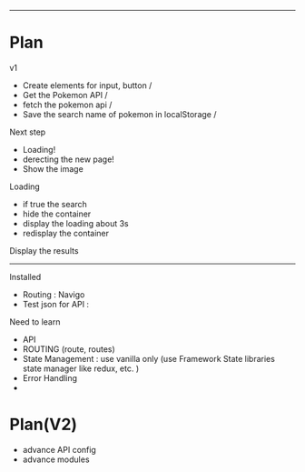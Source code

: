 
---

# Plan
v1
- Create elements for input, button /
- Get the Pokemon API / 
- fetch the pokemon api / 
- Save the search name of pokemon in localStorage /

Next step 

- Loading! 
- derecting the new page!
- Show the image


Loading 

- if true the search 
- hide the container
- display the loading about 3s
- redisplay the container

Display the results




---



Installed 

- Routing : Navigo 
- Test json for API : 


Need to learn 

- API
- ROUTING (route, routes)
- State Management : use vanilla only (use Framework State libraries state manager like redux, etc. )
- Error Handling
- 


# Plan(V2)

- advance API config
- advance modules 
